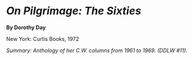*On Pilgrimage: The Sixties*
============================

**By Dorothy Day**

New York: Curtis Books, 1972

*Summary: Anthology of her C.W. columns from 1961 to 1969. (DDLW \#11).*



